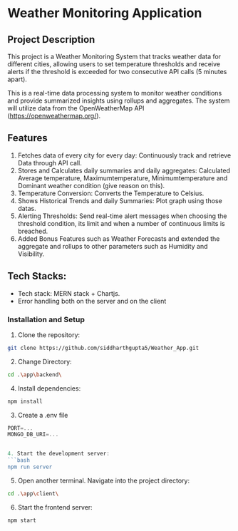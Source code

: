 # Weather Monitoring Application

## Project Description

This project is a Weather Monitoring System that tracks weather data for different cities, allowing users to set temperature thresholds and receive alerts if the threshold is exceeded for two consecutive API calls (5 minutes apart).

This is a real-time data processing system to monitor weather conditions and provide summarized insights using rollups and aggregates. The system will utilize data from the OpenWeatherMap API (https://openweathermap.org/).

## Features

1. Fetches data of every city for every day: Continuously track and retrieve Data through API call.
2. Stores and Calculates daily summaries and daily aggregates: Calculated Average temperature, Maximumtemperature, Minimumtemperature and Dominant weather condition (give reason on this).
3. Temperature Conversion: Converts the Temperature to Celsius.
4. Shows Historical Trends and daily Summaries: Plot graph using those datas.
5. Alerting Thresholds: Send real-time alert messages when choosing the threshold condition, its limit and when a number of continuous limits is breached.
6. Added Bonus Features such as Weather Forecasts and extended the aggregate and rollups to other parameters such as Humidity and Visibility.

## Tech Stacks:

-   Tech stack: MERN stack + Chartjs. 
-   Error handling both on the server and on the client

### Installation and Setup

1. Clone the repository:
```bash
git clone https://github.com/siddharthgupta5/Weather_App.git
```

2. Change Directory:
```bash
cd .\app\backend\
``` 

4. Install dependencies:
```bash
npm install
```

3. Create a .env file
```js
PORT=...
MONGO_DB_URI=...


4. Start the development server:
```bash
npm run server
```

5. Open another terminal. Navigate into the project directory:
```bash
cd .\app\client\
```

6. Start the frontend server:
```bash
npm start
```
   
   




